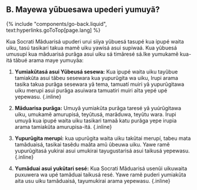 ## B. Mayewa yũbuesawa upederi yumuyã?
{% include "components/go-back.liquid", text:hyperlinks.goToTop[page.lang] %}

Kua Socrati Mãduarisá upuderi urui siíya yũbuesá tasupé kua ipupé waita uiku, tasú tasikari takua mamẽ uiku yawisá asui supiwaá. Kua yũbuesá umusupí kua mãduarisá purãga asui uiku sá timãresé sá.Ike yumukamẽ kua-itá tãbué arama maye yumuyãa:

1. **Yumiakũtasá asui Yũbeusá sesewa:** Kua ipupé waita uiku tayũbue tamiakũta asui tãbeu sesewara kua yupurũgita wa uiku, Irupi arama tasika takua purãga sesewara yã tema, tamuatí muiri yã yupurũgitawa uiku merupi asui purãga asuiwara tamuatiri muiri aĩta yepé upé yepewasu. {.inline}

2. **Mãduarisa purãga:** Umuyã yumiakũta purãga taresé yã yuúrũgitawa uiku, umukamẽ amurupisá, teyũtusá, marãduwa, teyũtu wara. Irupi umuyã kua ipupé waita uiku tasikari tamaã katu purãga yepe irupia arama tamiakũta amurupisa-itá. {.inline}

3. **Yupurũgita merupí:** kua upurũgita waita uiku takũtai merupí, tabeu mata tamãduaisá, tasikai tasẽdu maãta amũ ũbeuwa uiku. Yawe ramẽ yupurũgitasá yukirai asui umukirai tayugustarisá asui taikusá yepewasu. {.inline}

4. **Yumãduai asui yukũtari sesé:** Kua Socrati Mãduarisá usenũi uikuwaita puxuwera wa upé tamãduai taikusá resé. Yawe ramẽ puderi yumiakũta aita usu uiku tamãduaisá, tayumukirai arama yepewasu. {.inline}
